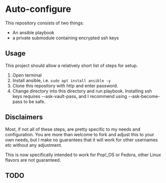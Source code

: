 # Auto-configure

This repository consists of two things:
- An ansible playbook
- a private submodule containing encrypted ssh keys

## Usage

This project should allow a relatively short list of steps for setup.

1. Open terminal
2. Install ansible, i.e. `sudo apt install ansible -y`
3. Clone this repository with http and enter password.
4. Change directory into this directory and run playbook.
  Installing ssh keys requires --ask-vault-pass, and I recommend using --ask-become-pass to be safe.

## Disclaimers

Most, if not all of these steps, are pretty specific to my needs and configuration. You are more than welcome to fork and adjust this to your own needs, but I make no guarantees that it will work for other usernames etc without any adjustment.

This is now specifically intended to work for Pop!_OS or Fedora, other Linux flavors are not guaranteed.

## TODO

